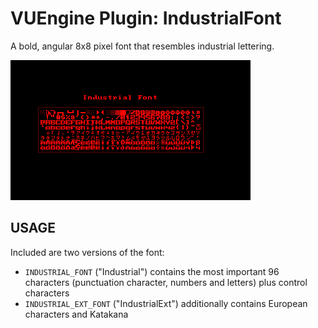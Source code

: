 VUEngine Plugin: IndustrialFont
===============================

A bold, angular 8x8 pixel font that resembles industrial lettering.

![Preview Image](preview.png)


USAGE
-----

Included are two versions of the font:

- `INDUSTRIAL_FONT` ("Industrial") contains the most important 96 characters (punctuation character, numbers and letters) plus control characters
- `INDUSTRIAL_EXT_FONT` ("IndustrialExt") additionally contains European characters and Katakana
